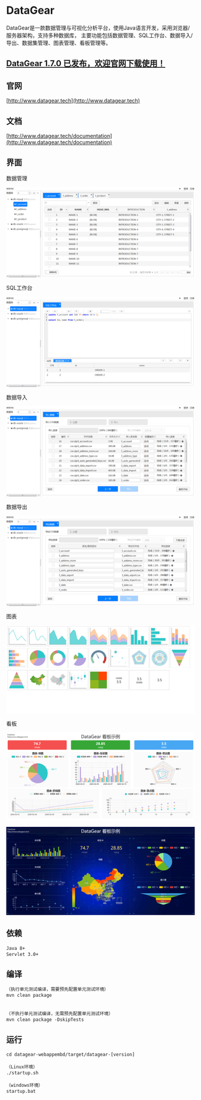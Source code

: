 # DataGear

DataGear是一款数据管理与可视化分析平台，使用Java语言开发，采用浏览器/服务器架构，支持多种数据库，
主要功能包括数据管理、SQL工作台、数据导入/导出、数据集管理、图表管理、看板管理等。

## [DataGear 1.7.0 已发布，欢迎官网下载使用！](http://www.datagear.tech)

## 官网

[http://www.datagear.tech](http://www.datagear.tech)

## 文档

[http://www.datagear.tech/documentation](http://www.datagear.tech/documentation)

## 界面

数据管理

![界面图片](screenshot/1-datamanage.png)

SQL工作台

![界面图片](screenshot/2-sqlpad.png)

数据导入

![界面图片](screenshot/3-dataimport.png)

数据导出

![界面图片](screenshot/4-dataexport.png)

图表

![界面图片](screenshot/5-chart.png)

看板

![界面图片](screenshot/6-dashboard.png)

![界面图片](screenshot/6-dashboard-darkblue.png)

## 依赖

	Java 8+
	Servlet 3.0+

## 编译

	（执行单元测试编译，需要预先配置单元测试环境）
	mvn clean package


	（不执行单元测试编译，无需预先配置单元测试环境）
	mvn clean package -DskipTests

## 运行

	cd datagear-webappembd/target/datagear-[version]
	
	（Linux环境）
	./startup.sh
	
	（windows环境）
	startup.bat
